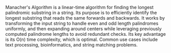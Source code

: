 Manacher's Algorithm is a linear-time algorithm for finding the longest palindromic substring in a string. Its purpose is to efficiently identify the longest substring that reads the same forwards and backwards. It works by transforming the input string to handle even and odd length palindromes uniformly, and then expanding around centers while leveraging previously computed palindrome lengths to avoid redundant checks. Its key advantage is its O(n) time complexity, which is optimal. Common use cases include text processing, bioinformatics, and string matching problems.